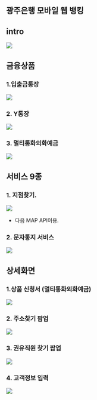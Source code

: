 ## 광주은행 모바일 웹 뱅킹

## intro
![](../resource\광주은행\1.png)


## 금융상품

### 1.입출금통장
![](../resource\광주은행\2.png)

### 2. Y통장
![](../resource\광주은행\3.png)

### 3. 멀티통화외화예금
![](../resource\광주은행\4.png)


## 서비스 9종

### 1. 지점찾기.
![](../resource\광주은행\5.png)

- 다음 MAP API이용.

### 2. 문자통지 서비스
![](../resource\광주은행\6.png)


## 상세화면

### 1.상품 신청서 (멀티통화외화예금)
![](../resource\광주은행\10.png)


### 2. 주소찾기 팝업
![](../resource\광주은행\8.png)


### 3. 권유직원 찾기 팝업
![](../resource\광주은행\9.png)


### 4. 고객정보 입력
![](../resource\광주은행\7.png)

